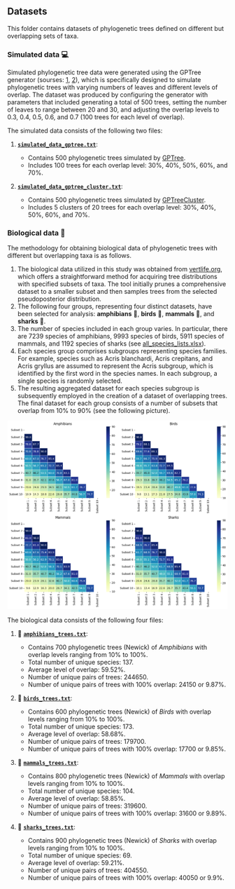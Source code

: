 ## Datasets

This folder contains datasets of phylogenetic trees defined on different but overlapping sets of taxa.

### Simulated data :computer:

Simulated phylogenetic tree data were generated using the GPTree generator (sourses: [1](https://github.com/tahiri-lab/GPTree), [2](https://github.com/tahiri-lab/GPTree/tree/GPTreeCluster)), which is specifically designed to simulate phylogenetic trees with varying numbers of leaves and different levels of overlap. The dataset was produced by configuring the generator with parameters that included generating a total of 500 trees, setting the number of leaves to range between 20 and 30, and adjusting the overlap levels to 0.3, 0.4, 0.5, 0.6, and 0.7 (100 trees for each level of overlap).

The simulated data consists of the following two files:

1. [**`simulated_data_gptree.txt`**](https://github.com/tahiri-lab/KNCL/blob/main/data/simulated_data_gptree.txt):
   - Contains 500 phylogenetic trees simulated by [GPTree](https://github.com/tahiri-lab/GPTree).
   - Includes 100 trees for each overlap level: 30%, 40%, 50%, 60%, and 70%.

2. [**`simulated_data_gptree_cluster.txt`**](https://github.com/tahiri-lab/KNCL/blob/main/data/simulated_data_gptree_cluster.txt):
   - Contains 500 phylogenetic trees simulated by [GPTreeCluster](https://github.com/tahiri-lab/GPTree/tree/GPTreeCluster).
   - Includes 5 clusters of 20 trees for each overlap level: 30%, 40%, 50%, 60%, and 70%.


### Biological data :deciduous_tree:

The methodology for obtaining biological data of phylogenetic trees with different but overlapping taxa is as follows.
1. The biological data utilized in this study was obtained from [vertlife.org](https://vertlife.org/phylosubsets/), which offers a straightforward method for acquiring tree distributions with specified subsets of taxa. The tool initially prunes a comprehensive dataset to a smaller subset and then samples trees from the selected pseudoposterior distribution.
2. The following four groups, representing four distinct datasets, have been selected for analysis: **amphibians** :frog:, **birds** :eagle:, **mammals** :monkey:, and **sharks** :shark:.
3. The number of species included in each group varies. In particular, there are 7239 species of amphibians, 9993 species of birds, 5911 species of mammals, and 1192 species of sharks (see [all_species_lists.xlsx](https://github.com/tahiri-lab/KNCL/blob/main/data/all_species_lists.xlsx)).
4. Each species group comprises subgroups representing species families. For example, species such as Acris blanchardi, Acris crepitans, and Acris gryllus are assumed to represent the Acris subgroup, which is identified by the first word in the species names. In each subgroup, a single species is randomly selected.
5. The resulting aggregated dataset for each species subgroup is subsequently employed in the creation of a dataset of overlapping trees. The final dataset for each group consists of a number of subsets that overlap from 10% to 90% (see the following picture).

![Levels of overlap among subsets for 4 groups of species](https://github.com/tahiri-lab/KNCL/blob/main/data/images/overlaps_subsets.png "Levels of overlap among subsets for 4 groups of species")

The biological data consists of the following four files:

1. :frog: [**`amphibians_trees.txt`**](https://github.com/tahiri-lab/KNCL/blob/main/data/amphibians_trees.txt):
   - Contains 700 phylogenetic trees (Newick) of *Amphibians* with overlap levels ranging from 10% to 100%.
   - Total number of unique species: 137.
   - Average level of overlap: 59.52%.
   - Number of unique pairs of trees: 244650.
   - Number of unique pairs of trees with 100% overlap: 24150 or 9.87%.
  
2. :eagle: [**`birds_trees.txt`**](https://github.com/tahiri-lab/KNCL/blob/main/data/birds_trees.txt):
   - Contains 600 phylogenetic trees (Newick) of *Birds* with overlap levels ranging from 10% to 100%.
   - Total number of unique species: 173.
   - Average level of overlap: 58.68%.
   - Number of unique pairs of trees: 179700.
   - Number of unique pairs of trees with 100% overlap: 17700 or 9.85%.

3. :monkey: [**`mammals_trees.txt`**](https://github.com/tahiri-lab/KNCL/blob/main/data/mammals_trees.txt):
   - Contains 800 phylogenetic trees (Newick) of *Mammals* with overlap levels ranging from 10% to 100%.
   - Total number of unique species: 104.
   - Average level of overlap: 58.85%.
   - Number of unique pairs of trees: 319600.
   - Number of unique pairs of trees with 100% overlap: 31600 or 9.89%.

4. :shark: [**`sharks_trees.txt`**](https://github.com/tahiri-lab/KNCL/blob/main/data/sharks_trees.txt):
   - Contains 900 phylogenetic trees (Newick) of *Sharks* with overlap levels ranging from 10% to 100%.
   - Total number of unique species: 69.
   - Average level of overlap: 59.21%.
   - Number of unique pairs of trees: 404550.
   - Number of unique pairs of trees with 100% overlap: 40050 or 9.9%.
